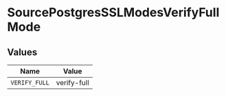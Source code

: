 # SourcePostgresSSLModesVerifyFullMode


## Values

| Name          | Value         |
| ------------- | ------------- |
| `VERIFY_FULL` | verify-full   |